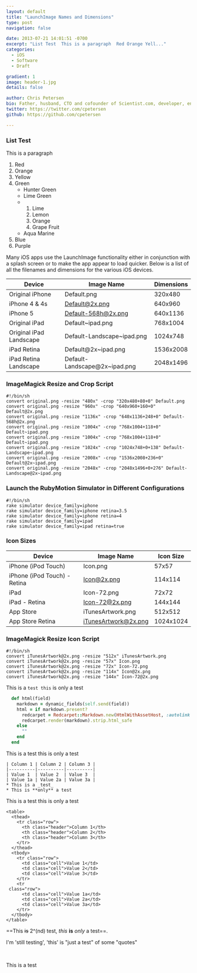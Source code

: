 ```yaml
---
layout: default
title: "LaunchImage Names and Dimensions"
type: post
navigation: false

date: 2013-07-21 14:01:51 -0700
excerpt: "List Test  This is a paragraph  Red Orange Yell..."
categories:
  - iOS
  - Software
  - Draft

gradient: 1
image: header-1.jpg
details: false

author: Chris Petersen
bio: Father, husband, CTO and cofounder of Scientist.com, developer, entrepreneur and technologist.
twitter: https://twitter.com/cpetersen
github: https://github.com/cpetersen

---
```





### List Test

 This is a paragraph 

 1. Red
 1. Orange
 1. Yellow
 1. Green
    * Hunter Green
    * Lime Green
    * 
      1. Lime
      1. Lemon
      1. Orange
      1. Grape Fruit
    * Aqua Marine
 1. Blue
 1. Purple

 Many iOS apps use the LaunchImage functionality either in conjunction with a splash screen or to make the app appear to load quicker. Below is a list of all the filenames and dimensions for the various iOS devices. 

|__Device__|__Image Name__|__Dimensions__|
|---|---|---|
|Original iPhone|Default.png|320x480|
|iPhone 4 & 4s|Default@2x.png|640x960|
|iPhone 5|Default-568h@2x.png|640x1136|
|Original iPad|Default~ipad.png|768x1004|
|Original iPad Landscape|Default-Landscape~ipad.png|1024x748|
|iPad Retina|Default@2x~ipad.png|1536x2008|
|iPad Retina Landscape|Default-Landscape@2x~ipad.png|2048x1496|

### ImageMagick Resize and Crop Script

```
#!/bin/sh
convert original.png -resize "480x" -crop "320x480+80+0" Default.png
convert original.png -resize "960x" -crop "640x960+160+0" Default@2x.png
convert original.png -resize "1136x" -crop "640x1136+248+0" Default-568h@2x.png
convert original.png -resize "1004x" -crop "768x1004+118+0" Default~ipad.png
convert original.png -resize "1004x" -crop "768x1004+118+0" Default~ipad.png
convert original.png -resize "1024x" -crop "1024x748+0+138" Default-Landscape~ipad.png
convert original.png -resize "2008x" -crop "1536x2008+236+0" Default@2x~ipad.png
convert original.png -resize "2048x" -crop "2048x1496+0+276" Default-Landscape@2x~ipad.png
```

### Launch the RubyMotion Simulator in Different Configurations

```
#!/bin/sh
rake simulator device_family=iphone
rake simulator device_family=iphone retina=3.5 
rake simulator device_family=iphone retina=4
rake simulator device_family=ipad
rake simulator device_family=ipad retina=true
```

### Icon Sizes

|__Device__|__Image Name__|__Icon Size__|
|---|---|---|
|iPhone (iPod Touch)|Icon.png|57x57|
|iPhone (iPod Touch) - Retina|Icon@2x.png|114x114|
|iPad|Icon-72.png |72x72|
|iPad - Retina|Icon-72@2x.png |144x144|
|App Store|iTunesArtwork.png |512x512|
|App Store Retina|iTunesArtwork@2x.png |1024x1024|

### ImageMagick Resize Icon Script

```
#!/bin/sh
convert iTunesArtwork@2x.png -resize "512x" iTunesArtwork.png
convert iTunesArtwork@2x.png -resize "57x" Icon.png
convert iTunesArtwork@2x.png -resize "72x" Icon-72.png
convert iTunesArtwork@2x.png -resize "114x" Icon@2x.png
convert iTunesArtwork@2x.png -resize "144x" Icon-72@2x.png
```

 This is a `test this` is only a test 

```ruby
  def html(field)
    markdown = dynamic_fields(self.send(field))
    html = if markdown.present?
      redcarpet = Redcarpet::Markdown.new(HtmlWithAssetHost, :autolink => true, :space_after_headers => true, :tables => true)
      redcarpet.render(markdown).strip.html_safe
    else
      ""
    end
  end
```

 This is a test this is only a test

```
| Column 1 | Column 2 | Column 3 |
|----------|----------|----------|
| Value 1  | Value 2  | Value 3  |
| Value 1a | Value 2a | Value 3a |
* This is a _test_
* This is **only** a test
```

 This is a test this is only a test

```
<table>
  <thead>
    <tr class="row">
      <th class="header">Column 1</th>
      <th class="header">Column 2</th>
      <th class="header">Column 3</th>
    </tr>
  </thead>
  <tbody>
    <tr class="row">
      <td class="cell">Value 1</td>
      <td class="cell">Value 2</td>
      <td class="cell">Value 3</td>
    </tr>
    <tr
 class="row">
      <td class="cell">Value 1a</td>
      <td class="cell">Value 2a</td>
      <td class="cell">Value 3a</td>
    </tr>
  </tbody>
</table>
```

  ==This ~~is~~  2^(nd)  test,  *this*  __is__  _only_ a test==. 

 I'm 'still testing', 'this' is "just a test" of some "quotes" 

 ﻿ 

 This is a test 

